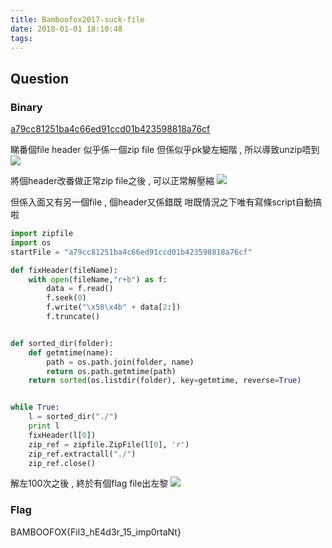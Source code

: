 ```yaml
---
title: Bamboofox2017-suck-file
date: 2018-01-01 18:10:48
tags:
---
```


## Question

### Binary
[a79cc81251ba4c66ed91ccd01b423598818a76cf](a79cc81251ba4c66ed91ccd01b423598818a76cf)

睇番個file header 似乎係一個zip file
但係似乎pk變左細階 , 所以導致unzip唔到
![](img1.png)

將個header改番做正常zip file之後 , 可以正常解壓縮
![](img2.png)

但係入面又有另一個file , 個header又係錯既
咁既情況之下唯有寫條script自動搞啦

```python
import zipfile
import os
startFile = "a79cc81251ba4c66ed91ccd01b423598818a76cf"

def fixHeader(fileName):
	with open(fileName,"r+b") as f:
		data = f.read()
		f.seek(0)
		f.write("\x50\x4b" + data[2:])
		f.truncate()


def sorted_dir(folder):
    def getmtime(name):
        path = os.path.join(folder, name)
        return os.path.getmtime(path)
    return sorted(os.listdir(folder), key=getmtime, reverse=True)


while True:
	l = sorted_dir("./")
	print l
	fixHeader(l[0])
	zip_ref = zipfile.ZipFile(l[0], 'r')
	zip_ref.extractall("./")
	zip_ref.close()
```

解左100次之後 , 終於有個flag file出左黎
![](img3.png)

### Flag
BAMBOOFOX{Fil3_hE4d3r_15_imp0rtaNt}